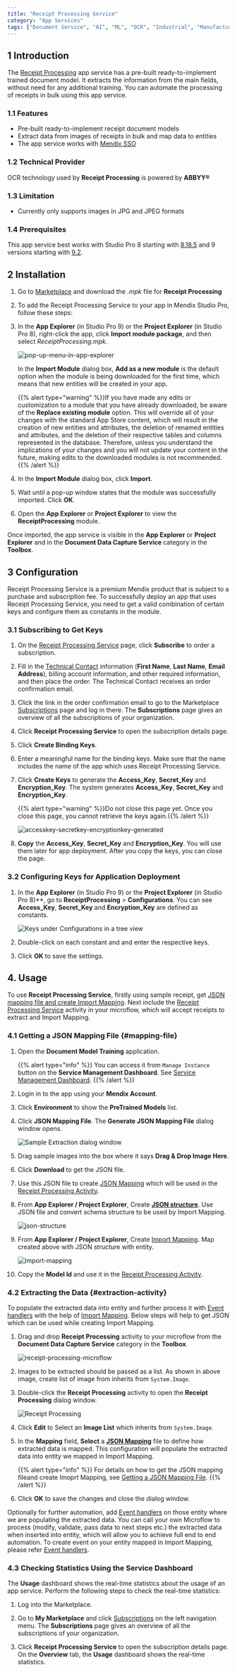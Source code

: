 ```yaml
---
title: "Receipt Processing Service"
category: "App Services"
tags: ["Document Service", "AI", "ML", "OCR", "Industrial", "Manufacturing"]
---
```


## 1 Introduction

The [Receipt Processing](https://marketplace.mendix.com/link/component/118390) app service has a pre-built ready-to-implement trained document model. It extracts the information from the main fields, without need for any additional training. You can automate the processing of receipts in bulk using this app service.

### 1.1 Features

* Pre-built ready-to-implement receipt document models
* Extract data from images of receipts in bulk and map data to entities
* The app service works with [Mendix SSO](/appstore/modules/mendix-sso)

### 1.2 Technical Provider
OCR technology used by **Receipt Processing** is powered by **ABBYY&reg;**

### 1.3 Limitation

* Currently only supports images in JPG and JPEG formats

### 1.4 Prerequisites

This app service best works with Studio Pro 8 starting with [8.18.5](/releasenotes/studio-pro/8.18#8185) and 9 versions starting with [9.2](/releasenotes/studio-pro/9.2).

## 2 Installation

1. Go to [Marketplace](https://marketplace.mendix.com/link/component/118390) and download the *.mpk* file for **Receipt Processing**
2. To add the Receipt Processing Service to your app in Mendix Studio Pro, follow these steps:
3.  In the **App Explorer** (in Studio Pro 9) or the **Project Explorer** (in Studio Pro 8), right-click the app, click **Import module package**, and then select *ReceiptProcessing.mpk*.

    ![pop-up-menu-in-app-explorer](attachments/receipt-processing/import-module-in-app-explorer.png)

    In the **Import Module** dialog box, **Add as a new module** is the default option when the module is being downloaded for the first time, which means that new entities will be created in your app.

    {{% alert type="warning" %}}If you have made any edits or customization to a module that you have already downloaded, be aware of the **Replace existing module** option. This will override all of your changes with the standard App Store content, which will result in the creation of new entities and attributes, the deletion of renamed entities and attributes, and the deletion of their respective tables and columns represented in the database. Therefore, unless you understand the implications of your changes and you will not update your content in the future, making edits to the downloaded modules is not recommended.{{% /alert %}}

4. In the **Import Module** dialog box, click **Import**.
5. Wait until a pop-up window states that the module was successfully imported. Click **OK**.
6. Open the **App Explorer** or **Project Explorer** to view the **ReceiptProcessing** module.

Once imported, the app service is visible in the **App Explorer** or **Project Explorer** and in the **Document Data Capture Service** category in the **Toolbox**.

## 3 Configuration

Receipt Processing Service is a premium Mendix product that is subject to a purchase and subscription fee. To successfully deploy an app that uses Receipt Processing Service, you need to get a valid combination of certain keys and configure them as constants in the module.

### 3.1  Subscribing to Get Keys

1. On the [Receipt Processing Service](https://marketplace.mendix.com/link/component/118390) page, click **Subscribe** to order a subscription.

2. Fill in the [Technical Contact](/developerportal/collaborate/app-roles#technical-contact) information (**First Name**, **Last Name**, **Email Address**), billing account information, and other required information, and then place the order. The Technical Contact receives an order confirmation email.

3. Click the link in the order confirmation email to go to the Marketplace [Subscriptions](/appstore/general/app-store-overview#subscriptions) page and log in there. The **Subscriptions** page gives an overview of all the subscriptions of your organization.

4. Click **Receipt Processing Service** to open the subscription details page.

5. Click **Create Binding Keys**.

6. Enter a meaningful name for the binding keys. Make sure that the name includes the name of the app which uses Receipt Processing Service.

7. Click **Create Keys** to generate the **Access_Key**, **Secret_Key** and **Encryption_Key**. The system generates **Access_Key**, **Secret_Key** and **Encryption_Key**. 

   {{% alert type="warning" %}}Do not close this page yet. Once you close this page, you cannot retrieve the keys again.{{% /alert %}}

    ![accesskey-secretkey-encryptionkey-generated](attachments/receipt-processing/binding-key-generation.png)

8. **Copy** the **Access_Key**, **Secret_Key** and **Encryption_Key**. You will use them later for app deployment. After you copy the keys, you can close the page.

### 3.2 Configuring Keys for Application Deployment

1. In the **App Explorer** (in Studio Pro 9) or the **Project Explorer** (in Studio Pro 8)**, go to **ReceiptProcessing** > **Configurations**. You can see **Access_Key**, **Secret_Key** and **Encryption_Key** are defined as constants.

    ![Keys under Configurations in a tree view](attachments/receipt-processing/configurations-keys.png)

2. Double-click on each constant and and enter the respective keys.
3. Click **OK** to save the settings.


## 4. Usage

To use **Receipt Processing Service**, firstly using sample receipt, get [JSON mapping file and create Import Mapping](#mapping-file).
Next include the [Receipt Processing Service](#extraction-activity) activity in your microflow, which will accept receipts to extract and Import Mapping.

### 4.1 Getting a JSON Mapping File {#mapping-file}

1. Open the **Document Model Training** application.

    {{% alert type="info" %}} You can access it from `Manage Instance` button on the **Service Management Dashboard**. See [Service Management Dashboard](/appstore/general/app-store-overview#4-8-1-service-management-dashboard). {{% /alert %}}

2. Login in to the app using your **Mendix Account**.
3. Click **Environment** to show the **PreTrained Models** list.
4. Click **JSON Mapping File**. The **Generate JSON Mapping File** dialog window opens.

    ![Sample Extraction dialog window](attachments/receipt-processing/sample-extraction-dialog-window.png)

5. Drag sample images into the box where it says **Drag & Drop Image Here**.

6. Click **Download** to get the JSON file.

7. Use this JSON file to create [JSON Mapping](/refguide8/mapping-documents) which will be used in the [Receipt Processing Activity](#extraction-activity).

8. From **App Explorer / Project Explorer**, Create **[JSON structure](/refguide8/json-structures)**. Use JSON file and convert schema structure to be used by Import Mapping.

   ![json-structure](attachments/receipt-processing/json-structure.png)

9. From **App Explorer / Project Explorer**, Create [Import Mapping](/refguide8/mapping-documents#2-import-mappings). Map created above with JSON structure with entity.

   ![import-mapping](attachments/receipt-processing/import-mapping.png)

10. Copy the **Model Id** and use it in the [Receipt Processing Activity](#extraction-activity).

### 4.2 Extracting the Data {#extraction-activity}

To populate the extracted data into entity and further process it with [Event handlers](/refguide8/event-handlers) with the help of [Import Mapping](/refguide/mapping-documents#2-import-mappings).
Below steps will help to get JSON which can be used while creating Import Mapping.

1. Drag and drop **Receipt Processing** activity to your microflow from the **Document Data Capture Service** category in the **Toolbox**.

    ![receipt-processing-microflow](attachments/receipt-processing/receipt-processing-microflow.png)

2. Images to be extracted should be passed as a list. As shown in above image, create list of image from inherits from `System.Image`.

3. Double-click the **Receipt Processing** activity to open the **Receipt Processing** dialog window.

    ![Receipt Processing](attachments/receipt-processing/receipt-processing-dialog-window.png)

4. Click **Edit** to Select an **Image List** which inherits from `System.Image`.

5. In the **Mapping** field, **Select** a **[JSON Mapping](/refguide8/mapping-documents)** file to define how extracted data is mapped.  This configuration will populate the extracted data into entity we mapped in Import Mapping.

   {{% alert type="info" %}} For details on how to get the JSON mapping fileand create Imoprt Mapping, see [Getting a JSON Mapping File](#mapping-file). {{% /alert %}}


6. Click **OK** to save the changes and close the dialog window.

Optionally for further automation, add [Event handlers](/refguide8/event-handlers) on those entity where we are populating the extracted data.
You can call your own Microflow to process (modify, validate, pass data to next steps etc.) the extracted data when inserted into entity, which will allow you to achieve full end to end automation.
To create event on your entity mapped in Import Mapping, please refer [Event handlers](/refguide8/event-handlers).

### 4.3 Checking Statistics Using the Service Dashboard

The **Usage** dashboard shows the real-time statistics about the usage of an app service. Perform the following steps to check the real-time statistics:

1. Log into the Marketplace.

2. Go to **My Marketplace** and click [Subscriptions](/appstore/general/app-store-overview#subscriptions) on the left navigation menu. The **Subscriptions** page gives an overview of all the subscriptions of your organization.

3. Click **Receipt Processing Service** to open the subscription details page. On the **Overview** tab, the **Usage** dashboard shows the real-time statistics.
